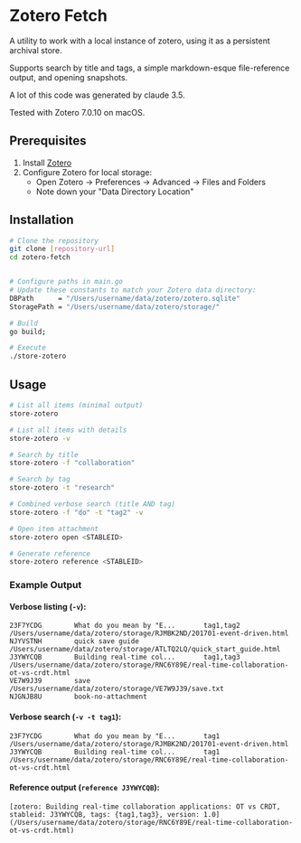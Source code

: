 # Zotero Fetch

A utility to work with a local instance of zotero, using it as a persistent
archival store.

Supports search by title and tags, a simple markdown-esque file-reference
output, and opening snapshots.

A lot of this code was generated by claude 3.5.

Tested with Zotero 7.0.10 on macOS.

## Prerequisites

1. Install [Zotero](https://www.zotero.org/download/)
2. Configure Zotero for local storage:
   - Open Zotero → Preferences → Advanced → Files and Folders
   - Note down your "Data Directory Location"

## Installation

```bash
# Clone the repository
git clone [repository-url]
cd zotero-fetch


# Configure paths in main.go
# Update these constants to match your Zotero data directory:
DBPath      = "/Users/username/data/zotero/zotero.sqlite"
StoragePath = "/Users/username/data/zotero/storage/"

# Build
go build;

# Execute
./store-zotero
```

## Usage

```bash
# List all items (minimal output)
store-zotero

# List all items with details
store-zotero -v

# Search by title
store-zotero -f "collaboration"

# Search by tag
store-zotero -t "research"

# Combined verbose search (title AND tag)
store-zotero -f "do" -t "tag2" -v

# Open item attachment
store-zotero open <STABLEID>

# Generate reference
store-zotero reference <STABLEID>
```

### Example Output

#### Verbose listing (`-v`):
```
23F7YCDG        What do you mean by "E...       tag1,tag2       /Users/username/data/zotero/storage/RJMBK2ND/201701-event-driven.html
NJYVSTNH        quick save guide                                /Users/username/data/zotero/storage/ATLTQ2LQ/quick_start_guide.html
J3YWYCQB        Building real-time col...       tag1,tag3       /Users/username/data/zotero/storage/RNC6Y89E/real-time-collaboration-ot-vs-crdt.html
VE7W9J39        save                                            /Users/username/data/zotero/storage/VE7W9J39/save.txt
NJGNJB8U        book-no-attachment
```

#### Verbose search (`-v -t tag1`):
```
23F7YCDG        What do you mean by "E...       tag1       /Users/username/data/zotero/storage/RJMBK2ND/201701-event-driven.html
J3YWYCQB        Building real-time col...       tag1      /Users/username/data/zotero/storage/RNC6Y89E/real-time-collaboration-ot-vs-crdt.html
```

#### Reference output (`reference J3YWYCQB`):
```
[zotero: Building real-time collaboration applications: OT vs CRDT, stableid: J3YWYCQB, tags: {tag1,tag3}, version: 1.0](/Users/username/data/zotero/storage/RNC6Y89E/real-time-collaboration-ot-vs-crdt.html)
```
